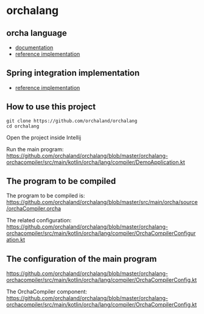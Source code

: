 # orchalang

## orcha language

* [documentation](http://www.orchalang.com/)
* [reference implementation](https://github.com/orchaland/orchalang/tree/master/orchalang)

## Spring integration implementation

* [reference implementation](https://github.com/orchaland/orchalang/tree/master/orchalang-spring-integration-implementation)

## How to use this project

````shell script
git clone https://github.com/orchaland/orchalang
cd orchalang
````

Open the project inside Intellij

Run the main program: https://github.com/orchaland/orchalang/blob/master/orchalang-orchacompiler/src/main/kotlin/orcha/lang/compiler/DemoApplication.kt

## The program to be compiled

The program to be compiled is: https://github.com/orchaland/orchalang/blob/master/src/main/orcha/source/orchaCompiler.orcha

The related configuration: https://github.com/orchaland/orchalang/blob/master/orchalang-orchacompiler/src/main/kotlin/orcha/lang/compiler/OrchaCompilerConfiguration.kt

## The configuration of the main program

https://github.com/orchaland/orchalang/blob/master/orchalang-orchacompiler/src/main/kotlin/orcha/lang/compiler/OrchaCompilerConfig.kt

The OrchaCompiler component: https://github.com/orchaland/orchalang/blob/master/orchalang-orchacompiler/src/main/kotlin/orcha/lang/compiler/OrchaCompilerConfig.kt
